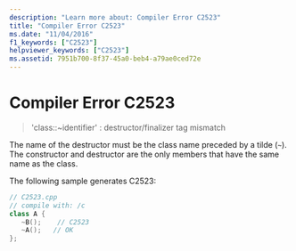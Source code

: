 ```yaml
---
description: "Learn more about: Compiler Error C2523"
title: "Compiler Error C2523"
ms.date: "11/04/2016"
f1_keywords: ["C2523"]
helpviewer_keywords: ["C2523"]
ms.assetid: 7951b700-8f37-45a0-beb4-a79ae0ced72e
---
```

# Compiler Error C2523

> 'class::~identifier' : destructor/finalizer tag mismatch

The name of the destructor must be the class name preceded by a tilde (`~`). The constructor and destructor are the only members that have the same name as the class.

The following sample generates C2523:

```cpp
// C2523.cpp
// compile with: /c
class A {
   ~B();    // C2523
   ~A();   // OK
};
```
